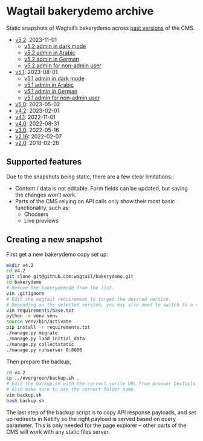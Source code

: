 # Wagtail bakerydemo archive

Static snapshots of Wagtail’s bakerydemo across [past versions](https://github.com/wagtail/wagtail/wiki/release-schedule) of the CMS.

- [v5.2](https://static-wagtail-v5-2.netlify.app/): 2023-11-01
  - [v5.2 admin in dark mode](https://static-wagtail-v5-2.netlify.app/admin-dark/)
  - [v5.2 admin in Arabic](https://static-wagtail-v5-2.netlify.app/admin-arabic/)
  - [v5.2 admin in German](https://static-wagtail-v5-2.netlify.app/admin-german/)
  - [v5.2 admin for non-admin user](https://static-wagtail-v5-2.netlify.app/admin-editor/)
- [v5.1](https://static-wagtail-v5-1.netlify.app/): 2023-08-01
  - [v5.1 admin in dark mode](https://static-wagtail-v5-1.netlify.app/admin-dark/)
  - [v5.1 admin in Arabic](https://static-wagtail-v5-1.netlify.app/admin-arabic/)
  - [v5.1 admin in German](https://static-wagtail-v5-1.netlify.app/admin-german/)
  - [v5.1 admin for non-admin user](https://static-wagtail-v5-1.netlify.app/admin-editor/)
- [v5.0](https://static-wagtail-v5-0.netlify.app/): 2023-05-02
- [v4.2](https://static-wagtail-v4-2.netlify.app/): 2023-02-01
- [v4.1](https://static-wagtail-v4-1.netlify.app/): 2022-11-01
- [v4.0](https://static-wagtail-v4-0.netlify.app/): 2022-08-31
- [v3.0](https://static-wagtail-v3-0.netlify.app/): 2022-05-16
- [v2.16](https://static-wagtail-v2-16.netlify.app/): 2022-02-07
- [v2.0](https://static-wagtail-v2-0.netlify.app/): 2018-02-28

## Supported features

Due to the snapshots being static, there are a few clear limitations:

- Content / data is not editable. Form fields can be updated, but saving the changes won’t work.
- Parts of the CMS relying on API calls only show their most basic functionality, such as:
  - Choosers
  - Live previews

## Creating a new snapshot

First get a new bakerydemo copy set up:

```bash
mkdir v4.2
cd v4.2
git clone git@github.com:wagtail/bakerydemo.git
cd bakerydemo
# Remove the bakerydemodb from the list.
vim .gitignore
# Edit the wagtail requirement to target the desired version.
# Depending on the selected version, you may also need to switch to a specific commit of the bakerydemo, or make arbitrary changes to the code.
vim requirements/base.txt
python -m venv venv
source venv/bin/activate
pip install -r requirements.txt
./manage.py migrate
./manage.py load_initial_data
./manage.py collectstatic
./manage.py runserver 0:8000
```

Then prepare the backup,

```bash
cd v4.2
cp ../evergreen/backup.sh .
# Edit the backup.sh with the correct sprite URL from browser DevTools (`localStorage.getItem('wagtail:spriteRevision')`).
# Also make sure to use the correct folder name.
vim backup.sh
bash backup.sh
```

The last step of the backup script is to copy API response payloads, and set up redirects in Netlify so the right payload is served based on query parameter. This is only needed for the page explorer – other parts of the CMS will work with any static files server.
